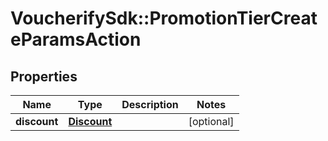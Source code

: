 # VoucherifySdk::PromotionTierCreateParamsAction

## Properties

| Name | Type | Description | Notes |
| ---- | ---- | ----------- | ----- |
| **discount** | [**Discount**](Discount.md) |  | [optional] |

